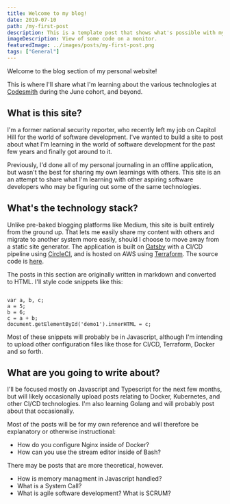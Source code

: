 ```yaml
---
title: Welcome to my blog!
date: 2019-07-10
path: /my-first-post
description: This is a template post that shows what's possible with my blog.
imageDescription: View of some code on a monitor.
featuredImage: ../images/posts/my-first-post.png
tags: ["General"]
---
```


Welcome to the blog section of my personal website!

This is where I'll share what I'm learning about the various technologies at <a href="https://www.codesmith.io">Codesmith</a> during the June cohort, and beyond. 

## What is this site?

I'm a former national security reporter, who recently left my job on Capitol Hill for the world of software development. I've wanted to build a site to post about what I'm learning in the world of software development for the past few years and finally got around to it.

Previously, I'd done all of my personal journaling in an offline application, but wasn't the best for sharing my own learnings with others. This site is an an attempt to share what I'm learning with other aspiring software developers who may be figuring out some of the same technologies.

## What's the technology stack?

Unlike pre-baked blogging platforms like Medium, this site is built entirely from the ground up. That lets me easily share my content with others and migrate to another system more easily, should I choose to move away from a static site generator. The application is built on <a href="https://www.gatsby.io">Gatsby</a> with a CI/CD pipeline using <a href="http://circleci.com/">CircleCI</a>, and is hosted on AWS using <a href="https://www.terraform.io/">Terraform</a>. The source code is <a href="https://github.com/harrisoncramer/harrisoncramer.me">here</a>.


The posts in this section are originally written in markdown and converted to HTML. I'll style code snippets like this:
<div class="code-block">
<deckgo-highlight-code terminal="none">
<code slot="code">
var a, b, c;
a = 5;
b = 6;
c = a + b;
document.getElementById('demo1').innerHTML = c;
</code>
</deckgo-highlight-code>
<p class="code-caption">Most of these snippets will probably be in Javascript, although I'm intending to upload other configuration files like those for CI/CD, Terraform, Docker and so forth.</p>
</div>

## What are you going to write about?

I'll be focused mostly on Javascript and Typescript for the next few months, but will likely occasionally upload posts relating to Docker, Kubernetes, and other CI/CD technologies. I'm also learning Golang and will probably post about that occasionally.

Most of the posts will be for my own reference and will therefore be explanatory or otherwise instructional: 
- How do you configure Nginx inside of Docker? 
- How can you use the stream editor inside of Bash? 

There may be posts that are more theoretical, however. 
- How is memory managment in Javascript handled? 
- What is a System Call?
- What is agile software development? What is SCRUM?
